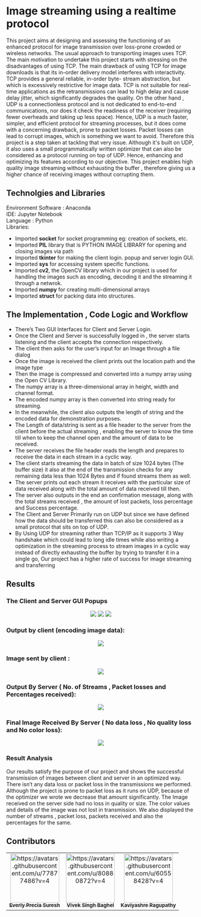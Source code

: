 # Image streaming using a realtime protocol  
This project aims at designing and assessing the functioning of an enhanced protocol for image transmission over loss-prone crowded or wireless networks. The usual approach to transporting images uses TCP. The main motivation to undertake this project starts with stressing on the disadvantages of using TCP. The main drawback of using TCP for image downloads is that its in-order delivery model interferes with interactivity. TCP provides a general reliable, in-order byte- stream abstraction, but which 
is excessively restrictive for image data. TCP is not suitable for real-time applications as the retransmissions can lead to high delay and cause delay 
jitter, which significantly degrades the quality. On the other hand , UDP is a connectionless protocol and is not dedicated to end-to-end communications, nor does it check the readiness of the receiver (requiring fewer overheads and taking up less space). Hence, UDP is a much faster, simpler, and efficient protocol for streaming processes, but it does come with a concerning drawback, prone to packet losses. Packet losses can lead to corrupt images, which is something we want to avoid. Therefore this project is a step taken at tackling that very issue. Although it's built on UDP, it also uses a small programmatically written optimizer that can also be considered as a protocol running on top of UDP. Hence, enhancing and optimizing its features according to our objective. This project enables high quality image streaming without exhausting the buffer , therefore giving us a higher chance of receiving images without corrupting them.

## Technolgies and Libraries
Environment Software : Anaconda   
IDE: Jupyter Notebook   
Language : Python    
Libraries: 
- Imported **socket** for socket programming eg: creation of sockets, etc.  
- Imported  **PIL** library that is PYTHON IMAGE LIBRARY for opening and closing images via path 
- Imported **tkinter** for making the client login. popup and server login GUI.
- Imported  **sys** for accessing system specific functions. 
- Imported **cv2**, the OpenCV library which in our project is used for handling the images such as encoding, decoding it and the streaming it through a netwrok.  
- Imported  **numpy** for creating multi-dimensional arrays  
- Imported **struct** for packing data into structures.

## The Implementation , Code Logic and Workflow
- There’s Two GUI Interfaces for Client and Server Login.
- Once the Client and Server is successfully logged in , the server starts listening and the 
client accepts the connection respectively. 
- The client then asks for the user’s input for an Image through a file dialog 
- Once the image is received the client prints out the location path and the image type 
- Then the image is compressed and converted into a numpy array using the Open CV 
Library. 
- The numpy array is a three-dimensional array in height, width and channel format. 
- The encoded numpy array is then converted into string ready for streaming. 
- In the meanwhile, the client also outputs the length of string and the encoded data for 
demonstration purposes. 
- The Length of data/string is sent as a file header to the server from the client before the 
actual streaming , enabling the server to know the time till when to keep the channel open 
and the amount of data to be received. 
- The server receives the file header reads the length and prepares to receive the data in 
each stream in a cyclic way. 
- The client starts streaming the data in batch of size 1024 bytes (The buffer size) it also at 
the end of the transmission checks for any remaining data less than 1024 Bytes and if 
found streams them as well. 
- The server prints out each stream it receives with the particular size of data received 
along with the total amount of data received till then. 
- The server also outputs in the end an confirmation message, along with the total streams received 
, the amount of lost packets, loss percentage and Success percentage. 
- The Client and Server Primarily run on UDP but since we have defined how the data should be 
transferred this can also be considered as a small protocol that sits on top of UDP. 
- By Using UDP for streaming rather than TCP/IP as it supports 3 Way handshake which could 
lead to long idle times while also writing a optimization in the streaming process to stream 
images in a cyclic way instead of directly exhausting the buffer by trying to transfer it in a single 
go, Our project has a higher rate of success for image streaming and transferring


## Results
### The Client and Server GUI Popups
<p float="left" align="center">
 <img src="https://user-images.githubusercontent.com/77877486/140919322-f0a103f5-42f1-4c69-9d67-14386bb92c9b.jpg">  
 <img src="https://user-images.githubusercontent.com/77877486/140919550-afc471ae-fd3f-4e8f-84d0-407d60852e51.png">
 <img src= "https://user-images.githubusercontent.com/77877486/140919965-de821979-272d-4297-8c74-ed06a08208e0.png">
</p>

### Output by client (encoding image data):
<p align="center">
<img src="https://user-images.githubusercontent.com/77877486/140920239-db3929bd-8291-4124-894e-7feb2b25ec6c.png">
</p>

### Image sent by client :
<p align="center">
<img src="https://user-images.githubusercontent.com/77877486/140920480-c99b88a2-fd60-4cf1-8291-debc5aedd394.png">
</p>

### Output By Server ( No. of Streams , Packet losses and Percentages received):
<p align="center">
<img src="https://user-images.githubusercontent.com/77877486/140920709-cda34744-c1c4-45de-ae40-f443545ddc0e.png">
</p>

### Final Image Received By Server ( No data loss , No quality loss and No color loss):
<p align="center">
<img src="https://user-images.githubusercontent.com/77877486/140920985-7d888f86-50bf-49c1-80bb-618708fc639b.png">
</p>

### Result Analysis 
Our results satisfy the purpose of our project and shows the successful transmission of images between 
client and server in an optimized way. There isn’t any data loss or packet loss in the transmissions we 
performed. Although the project is prone to packet loss as it runs on UDP, because of the optimizer we 
wrote we decrease that amount significantly. The Image received on the server side had no loss in quality 
or size. The color values and details of the image was not lost in transmission. We also displayed the 
number of streams , packet loss, packets received and also the percentages for the same.

## Contributors
<div align="center">
<table>
  <tbody><tr>
     <td align="center"><a href="https://github.com/everly-gif"><img alt="https://avatars.githubusercontent.com/u/77877486?v=4" src="https://avatars.githubusercontent.com/u/77877486?v=4" width="130px;"><br><sub><b>Everly Precia Suresh</b></sub></a><br></td>
    <td align="center"><a href="https://github.com/vb6539"><img alt="https://avatars.githubusercontent.com/u/80880872?v=4" src="https://avatars.githubusercontent.com/u/80880872?v=4" width="130px;"><br><sub><b>Vivek Singh Baghel </b></sub></a><br></td>
    <td align="center"><a href="https://github.com/RPK2103"><img alt="https://avatars.githubusercontent.com/u/60558428?v=4" src="https://avatars.githubusercontent.com/u/60558428?v=4" width="130px;"><br><sub><b>Kaviyashre Ragupathy</b></sub></a><br></td>
  </tr>
  
</tbody></table>
</div>


